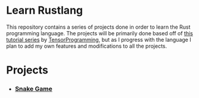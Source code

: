 # Learn Rustlang
This repository contains a series of projects done in order to learn the Rust programming language. The projects will be primarily done based off of [this tutorial series](https://www.youtube.com/playlist?list=PLJbE2Yu2zumDF6BX6_RdPisRVHgzV02NW) by [TensorProgramming](https://www.youtube.com/channel/UCYqCZOwHbnPwyjawKfE21wg), but as I progress with the language I plan to add my own features and modifications to all the projects. 

# Projects
* ### [Snake Game](https://github.com/markschnabel/learn-rust/tree/master/snake)